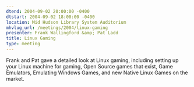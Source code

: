 ```yaml
---
dtend: 2004-09-02 20:00:00 -0400
dtstart: 2004-09-02 18:00:00 -0400
location: Mid Hudson Library System Auditorium
mhvlug_url: /meetings/2004/linux-gaming
presenter: Frank Wallingford &amp; Pat Ladd
title: Linux Gaming
type: meeting
---
```



Frank and Pat gave a detailed look at Linux gaming, including setting up your Linux machine for gaming, Open Source games that exist, Game Emulators, Emulating Windows Games, and new Native Linux Games on the market.